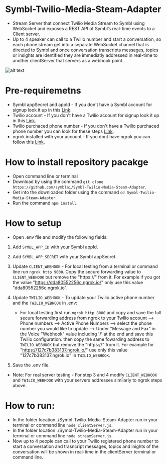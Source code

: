 # Symbl-Twilio-Media-Steam-Adapter

- Stream Server that connect Twilio Media Stream to Symbl using WebSocket and exposes a REST API of Symbl’s real-time events to a Client server.
- Up to 4 speaker can call to a Twilio number and start a conversation, so each phone stream get into a separate WebSocket channel that is directed to Symbl and once conversation transcripts messages, topics or insights are identified they are immediatly addressed in real-time to another clientServer that servers as a webhook point.  

![alt text](https://guysapir-postman-experiment-bucket.s3-us-west-2.amazonaws.com/Screen+Shot+2021-03-02+at+2.55.23+PM.png)

# Pre-requiremetns
- Symbl appSecret and appId - If you don't have a Symbl account for signup look it up in this [Link](https://platform.symbl.ai/#/signup).
- Twilio account - If you don't have a Twilio account for signup look it up in this [Link](https://www.twilio.com/try-twilio).
- Twilio purchaced phone number - If you don't have a Twilio purchaced phone number you can look for these steps [Link](https://support.twilio.com/hc/en-us/articles/223135247-How-to-Search-for-and-Buy-a-Twilio-Phone-Number-from-Console).
- ngrok installed with your account - If you dont have ngrok you can follow this [Link](https://dashboard.ngrok.com/get-started/setup).


# How to install repository pacakge
- Open command line or terminal
- Download by using the command ```git clone https://github.com/symblai/Symbl-Twilio-Media-Steam-Adapter```.
- Get into the downloaded folder using the command ```cd Symbl-Twilio-Media-Steam-Adapter```.
- Run the command ```npm install```.

# How to setup
- Open .env file and modify the following fields:
1. Add ```SYMBL_APP_ID``` with your Symbl appId.
2. Add ```SYMBL_APP_SECRET``` with your Symbl appSecret.
3. Update ```CLIENT_WEBHOOK``` - For local testing from a terminal or command line run ```ngrok http 9000```. Copy the secure forwarding value to ```CLIENT_WEBHOOK``` but remove the "https://" from it. For example if you got the value "https://dda80552256c.ngrok.io/" only use this value "dda80552256c.ngrok.io". 
4. Update  ```TWILIO_WEBHOOK``` - To update your Twilio active phone number and the ```TWILIO_WEBHOOK``` in .env:
   - For local testing first run ```ngrok http 8000``` and copy and save the full secure forwarding address from ngrok to your Twilio account --> Phone numbers --> Active Phone Numbers --> select the phone number you would like to update --> Under "Message and Fax" in the Voice "Webhook" value including '/' at the end and save this Twilio configuration. then copy the same fowarding address to ```TWILIO_WEBHOOK``` but remove the "https://" from it. For example for "https://127c7b383137.ngrok.io/" use only this value "127c7b383137.ngrok.io" in ```TWILIO_WEBHOOK```.

5. Save the .env file. 
- Note: For real server testing - For step 3 and 4 modify ```CLIENT_WEBHOOK``` and ```TWILIO_WEBHOOK``` with your servers addresses similarly to ngrok steps above. 

# How to run:
- In the folder location ./Symbl-Twilio-Media-Steam-Adapter run in your terminal or command line  ```node clientServer.js```.
- In the folder location ./Symbl-Twilio-Media-Steam-Adapter run in your terminal or command line  ```node streamServer.js```.
- Now up to 4 people can call to your Twilio registered phone number to start a conversation and trasncript messages, topics and inights of the conversation will be shown in real-time in the clientServer terminal or command line. 


